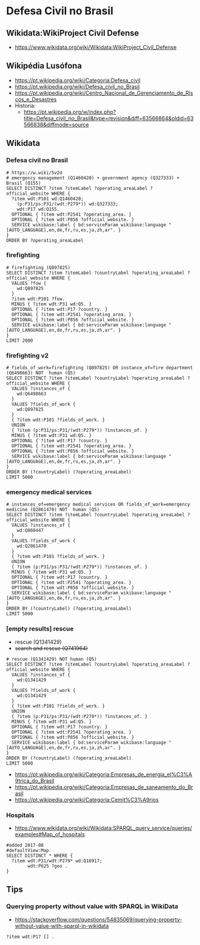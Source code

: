 # Defesa Civil no Brasil

## Wikidata:WikiProject Civil Defense
* https://www.wikidata.org/wiki/Wikidata:WikiProject_Civil_Defense


## Wikipédia Lusófona
- https://pt.wikipedia.org/wiki/Categoria:Defesa_civil
- https://pt.wikipedia.org/wiki/Defesa_civil_no_Brasil
- https://pt.wikipedia.org/wiki/Centro_Nacional_de_Gerenciamento_de_Riscos_e_Desastres
- Historia:
  -  https://pt.wikipedia.org/w/index.php?title=Defesa_civil_no_Brasil&type=revision&diff=63566864&oldid=63566838&diffmode=source


## Wikidata

### Defesa civil no Brasil
```sparql
# https://w.wiki/5v2d
# emergency management (Q1460420) + government agency (Q327333) + Brasil (Q155)
SELECT DISTINCT ?item ?itemLabel ?operating_areaLabel ?official_website WHERE {
  ?item wdt:P101 wd:Q1460420;
    (p:P31/ps:P31/(wdt:P279*)) wd:Q327333;
    wdt:P17 wd:Q155.
  OPTIONAL { ?item wdt:P2541 ?operating_area. }
  OPTIONAL { ?item wdt:P856 ?official_website. }
  SERVICE wikibase:label { bd:serviceParam wikibase:language "[AUTO_LANGUAGE],en,de,fr,ru,es,ja,zh,ar". }
}
ORDER BY ?operating_areaLabel
```

### firefighting
```sparql
# firefighting (Q897825)
SELECT DISTINCT ?item ?itemLabel ?countryLabel ?operating_areaLabel ?official_website WHERE {
  VALUES ?fow {
    wd:Q897825
  }
  ?item wdt:P101 ?fow.
  MINUS { ?item wdt:P31 wd:Q5. }
  OPTIONAL { ?item wdt:P17 ?country. }
  OPTIONAL { ?item wdt:P2541 ?operating_area. }
  OPTIONAL { ?item wdt:P856 ?official_website. }
  SERVICE wikibase:label { bd:serviceParam wikibase:language "[AUTO_LANGUAGE],en,de,fr,ru,es,ja,zh,ar". }
}
LIMIT 2000
```

### firefighting v2

```sparql
# fields_of_work=firefighting (Q897825) OR instance_of=fire department (Q6498663) NOT  human (Q5)
SELECT DISTINCT ?item ?itemLabel ?countryLabel ?operating_areaLabel ?official_website WHERE {
  VALUES ?instances_of {
    wd:Q6498663
  }
  VALUES ?fields_of_work {
    wd:Q897825
  }
  { ?item wdt:P101 ?fields_of_work. }
  UNION
  { ?item (p:P31/ps:P31/(wdt:P279*)) ?instances_of. }
  MINUS { ?item wdt:P31 wd:Q5. }
  OPTIONAL { ?item wdt:P17 ?country. }
  OPTIONAL { ?item wdt:P2541 ?operating_area. }
  OPTIONAL { ?item wdt:P856 ?official_website. }
  SERVICE wikibase:label { bd:serviceParam wikibase:language "[AUTO_LANGUAGE],en,de,fr,ru,es,ja,zh,ar". }
}
ORDER BY (?countryLabel) (?operating_areaLabel)
LIMIT 5000
```

### emergency medical services

```sparql
# instances_of=emergency medical services OR fields_of_work=emergency medicine (Q2861470) NOT  human (Q5)
SELECT DISTINCT ?item ?itemLabel ?countryLabel ?operating_areaLabel ?official_website WHERE {
  VALUES ?instances_of {
    wd:Q860447
  }
  VALUES ?fields_of_work {
    wd:Q2861470
  }
  { ?item wdt:P101 ?fields_of_work. }
  UNION
  { ?item (p:P31/ps:P31/(wdt:P279*)) ?instances_of. }
  MINUS { ?item wdt:P31 wd:Q5. }
  OPTIONAL { ?item wdt:P17 ?country. }
  OPTIONAL { ?item wdt:P2541 ?operating_area. }
  OPTIONAL { ?item wdt:P856 ?official_website. }
  SERVICE wikibase:label { bd:serviceParam wikibase:language "[AUTO_LANGUAGE],en,de,fr,ru,es,ja,zh,ar". }
}
ORDER BY (?countryLabel) (?operating_areaLabel)
LIMIT 5000
```

### [empty results] rescue
- rescue (Q1341429)
- <s>search and rescue (Q741964)</s>

```sparql
# rescue (Q1341429) NOT human (Q5)
SELECT DISTINCT ?item ?itemLabel ?countryLabel ?operating_areaLabel ?official_website WHERE {
  VALUES ?instances_of {
    wd:Q1341429
  }
  VALUES ?fields_of_work {
    wd:Q1341429
  }
  { ?item wdt:P101 ?fields_of_work. }
  UNION
  { ?item (p:P31/ps:P31/(wdt:P279*)) ?instances_of. }
  MINUS { ?item wdt:P31 wd:Q5. }
  OPTIONAL { ?item wdt:P17 ?country. }
  OPTIONAL { ?item wdt:P2541 ?operating_area. }
  OPTIONAL { ?item wdt:P856 ?official_website. }
  SERVICE wikibase:label { bd:serviceParam wikibase:language "[AUTO_LANGUAGE],en,de,fr,ru,es,ja,zh,ar". }
}
ORDER BY (?countryLabel) (?operating_areaLabel)
LIMIT 5000
```




- https://pt.wikipedia.org/wiki/Categoria:Empresas_de_energia_el%C3%A9trica_do_Brasil
- https://pt.wikipedia.org/wiki/Categoria:Empresas_de_saneamento_do_Brasil
- https://pt.wikipedia.org/wiki/Categoria:Cemit%C3%A9rios

### Hospitals
- https://www.wikidata.org/wiki/Wikidata:SPARQL_query_service/queries/examples#Map_of_hospitals
```sparql
#added 2017-08
#defaultView:Map
SELECT DISTINCT * WHERE {
  ?item wdt:P31/wdt:P279* wd:Q16917;
        wdt:P625 ?geo .
}
```

## Tips

### Querying property without value with SPARQL in WikiData
- https://stackoverflow.com/questions/54835069/querying-property-without-value-with-sparql-in-wikidata
```
?item wdt:P17 [] .
```